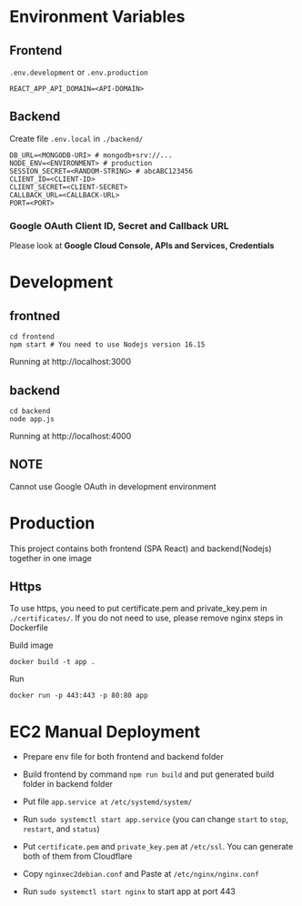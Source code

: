 # Environment Variables

## Frontend
`.env.development` or `.env.production`
```
REACT_APP_API_DOMAIN=<API-DOMAIN>
```

## Backend
Create file `.env.local` in `./backend/`
```
DB_URL=<MONGODB-URI> # mongodb+srv://...
NODE_ENV=<ENVIRONMENT> # production
SESSION_SECRET=<RANDOM-STRING> # abcABC123456
CLIENT_ID=<CLIENT-ID>
CLIENT_SECRET=<CLIENT-SECRET>
CALLBACK_URL=<CALLBACK-URL>
PORT=<PORT>
```

### Google OAuth Client ID, Secret and Callback URL
Please look at **Google Cloud Console, APIs and Services, Credentials**

# Development

## frontned
```
cd frontend
npm start # You need to use Nodejs version 16.15
```
Running at http://localhost:3000

## backend
```
cd backend
node app.js
```
Running at http://localhost:4000

## NOTE
Cannot use Google OAuth in development environment

# Production

This project contains both frontend (SPA React) and backend(Nodejs) together in one image


## Https
To use https, you need to put certificate.pem and private_key.pem in `./certificates/`.
If you do not need to use, please remove nginx steps in Dockerfile

Build image
```
docker build -t app .
```

Run
```
docker run -p 443:443 -p 80:80 app
```

# EC2 Manual Deployment

- Prepare env file for both frontend and backend folder

- Build frontend by command `npm run build` and put generated build folder in backend folder

- Put file `app.service at` `/etc/systemd/system/`

- Run `sudo systemctl start app.service` (you can change `start` to `stop`, `restart`, and `status`)

- Put `certificate.pem` and `private_key.pem` at `/etc/ssl`. You can generate both of them from Cloudflare

- Copy `nginxec2debian.conf` and Paste at `/etc/nginx/nginx.conf`

- Run `sudo systemctl start nginx` to start app at port 443
